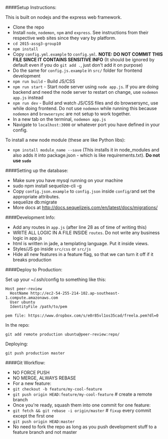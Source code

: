 ####Setup Instructions:

This is built on nodejs and the express web framework.

 - Clone the repo
 - Install `node`, `nodemon`, `npm` and `express`. See instructions from their respective web sites since they vary by platform.
 - `cd 2015-assg3-group10`
 - `npm install`
 - Copy `config.yml.example` to `config.yml`. **NOTE: DO NOT COMMIT THIS FILE SINCE IT CONTAINS SENSITIVE INFO** (It should be ignored by default even if you do `git add .`, just don't add it on purpose)
 - Do the same for `config.js.example` in `src/` folder for frontend development 
 - `npm run build` - Build JS/CSS
 - `npm run start` - Start node server using `node app.js`. If you are doing backend and need the node server to restart on change, use `nodemon app.js` instead
 - `npm run dev` - Build and watch JS/CSS files and do browsersync, use while doing frontend. Do not use `nodemon` while running this because `nodemon` and `browsersync` are not setup to work together.
 - In a new tab on the terminal, `nodemon app.js`
 - Navigate to `localhost:3000` or whatever port you have defined in your config.

To install a new node module (these are like Python libs):

- `npm install module_name --save`  (This installs it in node_modules and also adds it into package.json - which is like requirements.txt). **Do not use `sudo`**

####Setting up the database:
- Make sure you have mysql running on your machine
- sudo npm install sequelize-cli -g
- Copy `config.json.example` to `config.json` inside `config/`and set the appropriate attributes.
- sequelize db:migrate
- More docs at http://docs.sequelizejs.com/en/latest/docs/migrations/

####Development Info:

 - Add any routes in `app.js` (after line 28 as of time of writing this)
 - WRITE ALL LOGIC IN A FILE INSIDE `routes`. Do not write any business logic in app.js
 - html is written in jade, a templating language. Put it inside views.
 - Styles/JS go inside `src/css` or `src/js`
 - Hide all new features in a feature flag, so that we can turn it off if it breaks production

####Deploy to Production:

Set up your ~/.ssh/config to something like this:

    Host peer-review
      HostName http://ec2-54-255-214-102.ap-southeast-1.compute.amazonaws.com
      User ubuntu
      IdentityFile /path/to/pem

    pem file: https://www.dropbox.com/s/e0r85vl1os35cad/freela.pem?dl=0
    
In the repo:

    git add remote production ubuntu@peer-review:repo/

Deploying:

    git push production master

####Git Workflow:

 - NO FORCE PUSH
 - NO MERGE, ALWAYS REBASE
 - For a new feature:
 - `git checkout -b feature/my-cool-feature`
 - `git push origin HEAD:feature/my-cool-feature` # create a remote branch
 - Once you're ready,  squash them into one commit for one feature:
 - `git fetch && git rebase -i origin/master` # `fixup` every commit except the first one
 - `git push origin HEAD:master`
 - No need to fork the repo as long as you push development stuff to a feature branch and not master
